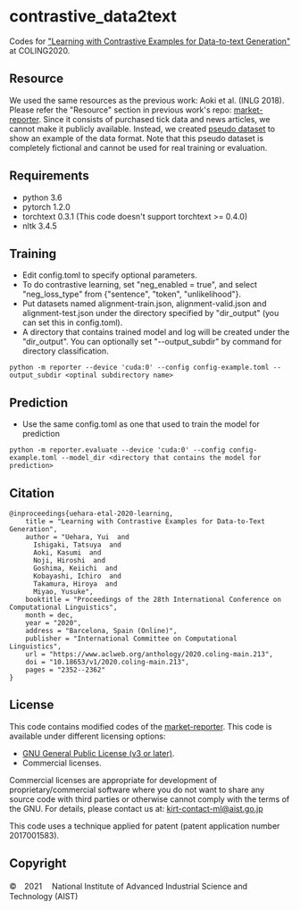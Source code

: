 # contrastive_data2text
Codes for ["Learning with Contrastive Examples for Data-to-text Generation"](https://www.aclweb.org/anthology/2020.coling-main.213/) at COLING2020.

## Resource
We used the same resources as the previous work: Aoki et al. (INLG 2018).
Please refer the "Resource" section in previous work's repo: [market-reporter](https://github.com/aistairc/market-reporter).
Since it consists of purchased tick data and news articles, we cannot make it publicly available.
Instead, we created [pseudo dataset](resources/pseudo-data) to show an example of the data format.
Note that this pseudo dataset is completely fictional and cannot be used for real training or evaluation.

## Requirements
- python 3.6
- pytorch 1.2.0
- torchtext 0.3.1 (This code doesn't support torchtext >= 0.4.0)
- nltk 3.4.5

## Training
- Edit config.toml to specify optional parameters.
- To do contrastive learning, set "neg_enabled = true", and select "neg_loss_type" from {"sentence", "token", "unlikelihood"}.
- Put datasets named alignment-train.json, alignment-valid.json and alignment-test.json under the directory specified by "dir_output" (you can set this in config.toml).
- A directory that contains trained model and log will be created under the "dir_output". You can optionally set "--output_subdir" by command for directory classification.
```buildoutcfg
python -m reporter --device 'cuda:0' --config config-example.toml --output_subdir <optinal subdirectory name>
```

## Prediction
- Use the same config.toml as one that used to train the model for prediction
```buildoutcfg
python -m reporter.evaluate --device 'cuda:0' --config config-example.toml --model_dir <directory that contains the model for prediction>
```

## Citation
```buildoutcfg
@inproceedings{uehara-etal-2020-learning,
    title = "Learning with Contrastive Examples for Data-to-Text Generation",
    author = "Uehara, Yui  and
      Ishigaki, Tatsuya  and
      Aoki, Kasumi  and
      Noji, Hiroshi  and
      Goshima, Keiichi  and
      Kobayashi, Ichiro  and
      Takamura, Hiroya  and
      Miyao, Yusuke",
    booktitle = "Proceedings of the 28th International Conference on Computational Linguistics",
    month = dec,
    year = "2020",
    address = "Barcelona, Spain (Online)",
    publisher = "International Committee on Computational Linguistics",
    url = "https://www.aclweb.org/anthology/2020.coling-main.213",
    doi = "10.18653/v1/2020.coling-main.213",
    pages = "2352--2362"
}
```

## License
This code contains modified codes of the [market-reporter](https://github.com/aistairc/market-reporter).
This code is available under different licensing options:

+ [GNU General Public License (v3 or later)](https://www.gnu.org/licenses/gpl-3.0.en.html).
+ Commercial licenses.

Commercial licenses are appropriate for development of proprietary/commercial software where you do not want to share any source code with third parties or otherwise cannot comply with the terms of the GNU.
For details, please contact us at: kirt-contact-ml@aist.go.jp

This code uses a technique applied for patent (patent application number 2017001583).

## Copyright
©　2021 　National Institute of Advanced Industrial Science and Technology (AIST)